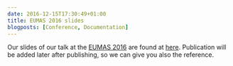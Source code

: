 ```yaml
---
date: 2016-12-15T17:30:49+01:00
title: EUMAS 2016 slides
blogposts: [Conference, Documentation]
---
```

Our slides of our talk at the [EUMAS 2016](eumas-at2016.webs.upv.es/EUMAS2016.html) <!--more--> are found at [here](/talks/2016-eumas-slides.pdf). Publication will be added later after publishing, so we can give you also the reference.

